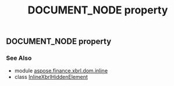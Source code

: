 ﻿---
title: DOCUMENT_NODE property
second_title: Aspose.Finance for Python via .NET API References
description: 
type: docs
weight: 150
url: /python-net/aspose.finance.xbrl.dom.inline/inlinexbrlhiddenelement/document_node/
is_root: false
---

## DOCUMENT_NODE property


### See Also
* module [aspose.finance.xbrl.dom.inline](../../)
* class [InlineXbrlHiddenElement](/finance/python-net/aspose.finance.xbrl.dom.inline/inlinexbrlhiddenelement)
